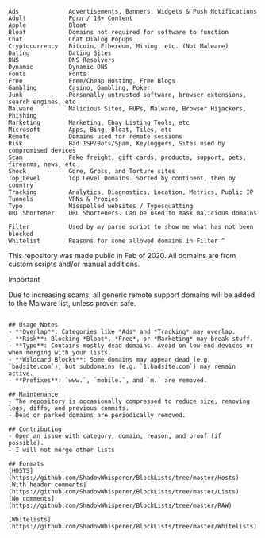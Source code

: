     Ads              Advertisements, Banners, Widgets & Push Notifications  
    Adult            Porn / 18+ Content  
    Apple            Bloat  
    Bloat            Domains not required for software to function  
    Chat             Chat Dialog Popups  
    Cryptocurrency   Bitcoin, Ethereum, Mining, etc. (Not Malware)  
    Dating           Dating Sites  
    DNS              DNS Resolvers  
    Dynamic          Dynamic DNS
    Fonts            Fonts  
    Free             Free/Cheap Hosting, Free Blogs  
    Gambling         Casino, Gambling, Poker
    Junk             Personally untrusted software, browser extensions, search engines, etc  
    Malware          Malicious Sites, PUPs, Malware, Browser Hijackers, Phishing  
    Marketing        Marketing, Ebay Listing Tools, etc  
    Microsoft        Apps, Bing, Bloat, Tiles, etc  
    Remote           Domains used for remote sessions  
    Risk             Bad ISP/Bots/Spam, Keyloggers, Sites used by compromised devices
    Scam             Fake freight, gift cards, products, support, pets, firearms, news, etc    
    Shock            Gore, Gross, and Torture sites
    Top_Level        Top Level Domains. Sorted by continent, then by country
    Tracking         Analytics, Diagnostics, Location, Metrics, Public IP  
    Tunnels          VPNs & Proxies  
    Typo             Misspelled websites / Typosquatting  
    URL Shortener    URL Shorteners. Can be used to mask malicious domains
      
    Filter           Used by my parse script to show me what has not been blocked
    Whitelist        Reasons for some allowed domains in Filter ^

This repository was made public in Feb of 2020.  All domains are from custom scripts and/or manual additions.  

> [!IMPORTANT]
> Due to increasing scams, all generic remote support domains will be added to the Malware list, unless proven safe.  
```

## Usage Notes
- **Overlap**: Categories like *Ads* and *Tracking* may overlap.
- **Risk**: Blocking *Bloat*, *Free*, or *Marketing* may break stuff.
- **Typo**: Contains mostly dead domains. Avoid on low-end devices or when merging with your lists.
- **Wildcard Blocks**: Some domains may appear dead (e.g. `badsite.com`), but subdomains (e.g. `1.badsite.com`) may remain active.
- **Prefixes**: `www.`, `mobile.`, and `m.` are removed.

## Maintenance
- The repository is occasionally compressed to reduce size, removing logs, diffs, and previous commits.
- Dead or parked domains are periodically removed.

## Contributing
- Open an issue with category, domain, reason, and proof (if possible).
- I will not merge other lists

## Formats
[HOSTS](https://github.com/ShadowWhisperer/BlockLists/tree/master/Hosts)  
[With header comments](https://github.com/ShadowWhisperer/BlockLists/tree/master/Lists)  
[No comments](https://github.com/ShadowWhisperer/BlockLists/tree/master/RAW)  
  
[Whitelists](https://github.com/ShadowWhisperer/BlockLists/tree/master/Whitelists)
